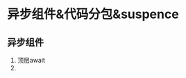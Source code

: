 # 异步组件&代码分包&suspence

## 异步组件
1. 顶层await
2. <script setup> 中可以使用顶层 await。结果代码会被编译成 async setup()
```html
<script setup>
const post = await fetch(`/api/post/1`).then(r => r.json())
</script>
```
## 代码分包
父组件引用子组件 通过defineAsyncComponent加载异步配合import 函数模式便可以分包
```html
<script setup lang="ts">
import {defineAsyncComponent } from 'vue'
 
const Dialog = defineAsyncComponent(() => import('../../components/Dialog/index.vue'))
```
## suspence
<suspense> 组件有两个插槽。它们都只接收一个直接子节点。default 插槽里的节点会尽可能展示出来。如果不能，则展示 fallback 插槽里的节点。
```html
<Suspense>
    <template #default>
        <Dialog>
            <template #default>
                <div>我在哪儿</div>
            </template>
        </Dialog>
    </template>
    <template #fallback>
        <div>loading...</div>
    </template>
</Suspense>
```
